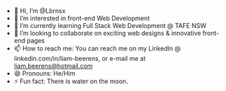 - 👋 Hi, I’m @Lbrnsx
- 👀 I’m interested in front-end Web Development
- 🌱 I’m currently learning Full Stack Web Development @ TAFE NSW
- 💞️ I’m looking to collaborate on exciting web designs & innovative front-end pages
- 📫 How to reach me: You can reach me on my LinkedIn @ linkedin.com/in/liam-beerens, or e-mail me at liam.beerens@hotmail.com
- 😄 Pronouns: He/Him
- ⚡ Fun fact: There is water on the moon.

<!---
Lbrnsx/Lbrnsx is a ✨ special ✨ repository because its `README.md` (this file) appears on your GitHub profile.
You can click the Preview link to take a look at your changes.
--->
